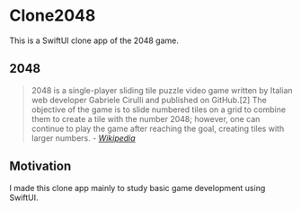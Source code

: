 # Clone2048
This is a SwiftUI clone app of the 2048 game.

## 2048 

> 2048 is a single-player sliding tile puzzle video game written by Italian web developer Gabriele Cirulli and published on GitHub.[2] The objective of the game is to slide numbered tiles on a grid to combine them to create a tile with the number 2048; however, one can continue to play the game after reaching the goal, creating tiles with larger numbers. - _[Wikipedia](https://en.wikipedia.org/wiki/2048_(video_game))_

## Motivation
I made this clone app mainly to study basic game development using SwiftUI.

